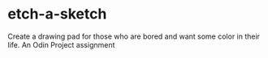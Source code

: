 # etch-a-sketch
Create a drawing pad for those who are bored and want some color in their life. An Odin Project assignment
